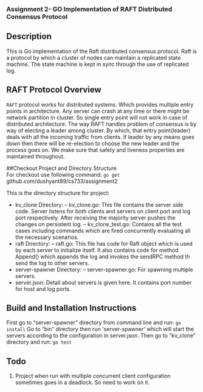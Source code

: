 ### Assignment 2- GO Implementation of RAFT Distributed Consensus Protocol <br/>

## Description

This is Go implementation of the Raft distributed consensus protocol. Raft is a protocol by which a cluster of nodes can maintain a replicated state machine. The state machine is kept in sync through the use of replicated log. 

## RAFT Protocol Overview

<code>RAFT</code> protocol works for distributed systems. Which provides multiple entry points in architecture. Any server can crash at any time or there might be network partition in cluster. So single entry point will not work in case of distributed architecture. 
The way RAFT handles problem of consensus is by way of electing a leader among cluster. By which, that entry point(leader) deals with all the incoming traffic from clients. If leader by any means goes down then there will be re-election to choose the new leader and the process goes on. We make sure that safety and liveness properties are maintained throughout.

##Checkout Project and Directory Structure
<br/>
For checkout use following command:
<code>go get</code> github.com/dushyant89/cs733/assignment2

This is the directory structure for project:
* kv_clone Directory:
	– kv_clone.go: This file contains the server side code. Server listens for both clients and servers 	on client port and log port respectively. After receiving the majority server pushes the changes 		on persistent log.
	– kv_clone_test.go: Contains all the test cases including commands which are fired concurrently 	evaluating all the necessary scenarios.
* raft Directory:
	– raft.go: This file has code for Raft object which is used by each server to initialize itself. It 	also contains code for method Append() which appends the log and invokes the sendRPC method th send the log to other servers.
* server-spawner Directory:
	– server-spawner.go: For spawning multiple servers.
* server.json: Detail about servers is given here. It contains port number for host and log ports.


## Build and Installation Instructions
First go to “server-spawner” directory from command line and run:
<code>go install</code>
Go to “bin” directory then run 'server-spawner' which will start the servers according to the configuration in server.json.
Then go to “kv_clone” directory and run:
<code>go test </code>

## Todo
1. Project when run with multiple concurrent client configuration sometimes goes in a deadlock. So need to work on it.
